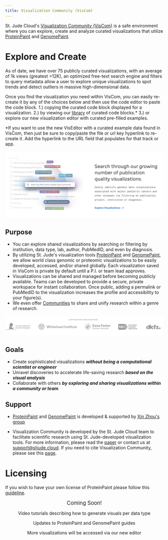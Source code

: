 ```yaml
---
title: Visualization Community (VisCom)
---
```


St. Jude Cloud's [Visualization Community (VisCom)](https://viz.stjude.cloud/) is a safe environment where you can explore, create and analyze curated visualizations that utilize [ProteinPaint](https://proteinpaint.stjude.org/) and [GenomePaint](https://genomepaint.stjude.cloud/). 


# Explore and Create
As of date, we have over 75 publicly curated visualizations, with an average of 1k views (greatest >12K), an optimized free-text search engine and filters to query metadata allow a user to explore unique visualizations to spot trends and detect outliers in massive high-dimensional data. 

Once you find the visualization you need within VisCom, you can easily re-create it by any of the choices below and then use the code editor to paste the code block. 
1.) copying the curated code block displayed for a visualization.
2.) by viewing our [library](https://university.stjude.cloud/docs/visualization-community/basics) of curated code blocks.*
3.) or explore our new visualization editor with curated pre-filled examples.

*If you want to use the new VisEditor with a curated example data found in VisCom, then just be sure to copy/paste the file or url key hyperlink to re-create it. Add the hyperlink to the URL field that populates for that track or app. 

![](./Explore.png)

## Purpose
* You can explore shared visualizations by searching or filtering by institution, data type, lab, author, PubMedID, and even by diagnosis. 
* By utilizing St. Jude's visualization tools [ProteinPaint](https://viz.stjude.cloud/tools/proteinpaint/) and [GenomePaint](https://viz.stjude.cloud/tools/genomepaint/), we allow world class genomic or proteomic visualizations to be easily developed, accessed, and/or shared globally. Each visualization saved in VisCom is private by default until a P.I. or team lead approves.
* Visualizations can be shared and managed before becoming publicly available. Teams can be developed to provide a secure, private workspace for instant collaboration. Once public, adding a permalink or PubMedID to the visualization increases the profile and accessibility to your figure(s). 
* We even offer [Communities](https://viz.stjude.cloud/communities) to share and unify research within a genre of research. 

![](./contributors.png)

## Goals
* Create sophisticated visualizations ***without being a computational scientist or engineer***
* Unravel discoveries to accelerate life-saving research ***based on the visual analysis***
* Collaborate with others ***by exploring and sharing visualizations within a community or team***

## Support
* [ProteinPaint](https://viz.stjude.cloud/tools/proteinpaint/) and [GenomePaint](https://viz.stjude.cloud/tools/genomepaint/) is developed & supported by [Xin Zhou's group](https://www.stjude.org/directory/z/xin-zhou.html)

* Visualization Community is developed by the St. Jude Cloud team to facilitate scientific research using St. Jude-developed visualization tools. For more information, please read the [paper](https://cancerdiscovery.aacrjournals.org/content/11/5/1082) or contact us at [support@stjude.cloud](support@stjude.cloud). If you need to cite Visualization Community, please see this [page](https://university.stjude.cloud/docs/citing-stjude-cloud/).

# Licensing 
If you wish to have your own license of ProteinPaint please follow this [guideline](https://www.stjude.org/research/why-st-jude/shared-resources/technology-licensing/technologies/proteinpaint-web-application-for-visualizing-genomic-data-sj-15-0021.html). 

<p align="center">
    <a style="font-size: larger" >Coming Soon!</a> 
<p align="center">
</a> Video tutorials describing how to generate visuals per data type</p>
<p align="center">
</a> Updates to ProteinPaint and GenomePaint guides</p>
<p align="center">
</a> More visualizations will be accessed via our new editor</a></p>

